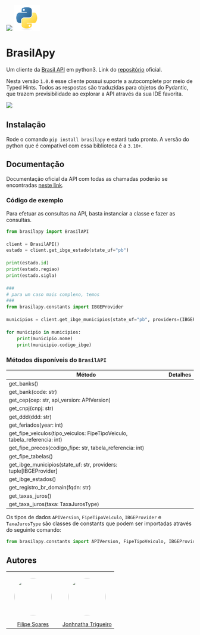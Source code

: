 ![](./images/brasilapi-logo-small.png) <img src="https://raw.githubusercontent.com/devicons/devicon/master/icons/python/python-original.svg" width="70" height="70" />

# BrasilApy
Um cliente da [Brasil  API](https://brasilapi.com.br/) em python3. Link do [repositório](https://github.com/BrasilAPI/BrasilAPI) oficial.

Nesta versão `1.0.0` esse cliente possui suporte a autocomplete por meio de Typed Hints. Todos as respostas são traduzidas para objetos do Pydantic, que trazem previsibilidade ao explorar a API  através da sua IDE favorita.

![](./images/autocomplete.png)

## Instalação
Rode o comando `pip install brasilapy` e estará tudo pronto.
A versão do python que é compativel com essa biblioteca é a `3.10+`.

## Documentação
Documentação oficial da API com todas as chamadas poderão se encontradas [neste link](https://brasilapi.com.br/docs).

### Código de exemplo
Para efetuar as consultas na API, basta instanciar a classe e fazer as consultas.

```py
from brasilapy import BrasilAPI

client = BrasilAPI()
estado = client.get_ibge_estado(state_uf="pb")

print(estado.id)
print(estado.regiao)
print(estado.sigla)

###
# para um caso mais complexo, temos
###
from brasilapy.constants import IBGEProvider

municipios = client.get_ibge_municipios(state_uf="pb", providers=(IBGEProvider.DADOS_ABERTOS_BR,))

for municipio in municipios:
    print(municipio.nome)
    print(municipio.codigo_ibge)
```

### Métodos disponíveis do `BrasilAPI`

| Método                                                                    | Detalhes |
|---------------------------------------------------------------------------|----------|
 | get_banks()                                                               |          |
 | get_bank(code: str)                                                       |          |
 | get_cep(cep: str, api_version: APIVersion)                                |          |
 | get_cnpj(cnpj: str)                                                       |          |
 | get_ddd(ddd: str)                                                         |          |
 | get_feriados(year: int)                                                   |          |
 | get_fipe_veiculos(tipo_veiculos: FipeTipoVeiculo, tabela_referencia: int) |          |
 | get_fipe_precos(codigo_fipe: str, tabela_referencia: int)                 |          |
 | get_fipe_tabelas()                                                        |          |
 | get_ibge_municipios(state_uf: str, providers: tuple\[IBGEProvider\]       |          |
 | get_ibge_estados()                                                        |          |
 | get_registro_br_domain(fqdn: str)                                         |          |
 | get_taxas_juros()                                                         |          |
 | get_taxa_juros(taxa: TaxaJurosType)                                       |          |

Os tipos de dados `APIVersion`, `FipeTipoVeiculo`, `IBGEProvider` e `TaxaJurosType` são classes de constants que podem ser importadas através do seguinte comando:

```py
from brasilapy.constants import APIVersion, FipeTipoVeiculo, IBGEProvider, TaxaJurosType
```

## Autores

<table>
<tbody>
<tr>
    <td style="text-align: center">
        <img width='100' height='100' style="border-radius:50%; padding:15px; display: block; margin: 0 auto" src="https://avatars.githubusercontent.com/u/78698099?v=4" />
        <a href="https://github.com/lipe14-ops" target="_blank">Filipe Soares</a>
    </td>
    <td style="text-align: center">
        <img width='100' height='100' style="border-radius:50%; padding:15px; display: block; margin: 0 auto" src="https://avatars.githubusercontent.com/u/2691511?v=4" />
        <a href="https://joepreludian.github.io" target="_blank">Jonhnatha Trigueiro</a>
    </td>
</tr>
</tbody>
</table>
